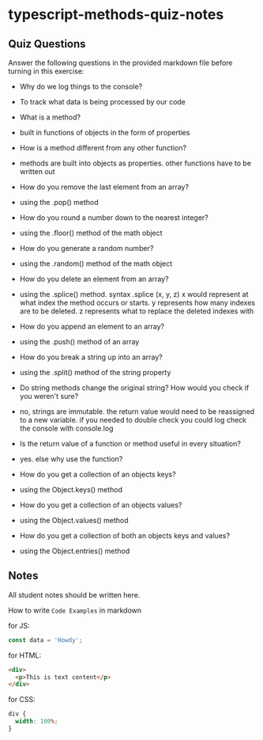 # typescript-methods-quiz-notes

## Quiz Questions

Answer the following questions in the provided markdown file before turning in this exercise:

- Why do we log things to the console?

- To track what data is being processed by our code

- What is a method?

- built in functions of objects in the form of properties

- How is a method different from any other function?

- methods are built into objects as properties. other functions have to be written out

- How do you remove the last element from an array?

- using the .pop() method

- How do you round a number down to the nearest integer?

- using the .floor() method of the math object

- How do you generate a random number?

- using the .random() method of the math object

- How do you delete an element from an array?

- using the .splice() method. syntax .splice (x, y, z)
  x would represent at what index the method occurs or starts. y represents how many indexes are to be deleted. z represents what to replace the deleted indexes with

- How do you append an element to an array?

- using the .push() method of an array

- How do you break a string up into an array?

- using the .split() method of the string property

- Do string methods change the original string? How would you check if you weren't sure?

- no, strings are immutable. the return value would need to be reassigned to a new variable. if you needed to double check you could log check the console with console.log

- Is the return value of a function or method useful in every situation?

- yes. else why use the function?

- How do you get a collection of an objects keys?

- using the Object.keys() method

- How do you get a collection of an objects values?

- using the Object.values() method

- How do you get a collection of both an objects keys and values?

- using the Object.entries() method

## Notes

All student notes should be written here.

How to write `Code Examples` in markdown

for JS:

```javascript
const data = 'Howdy';
```

for HTML:

```html
<div>
  <p>This is text content</p>
</div>
```

for CSS:

```css
div {
  width: 100%;
}
```
